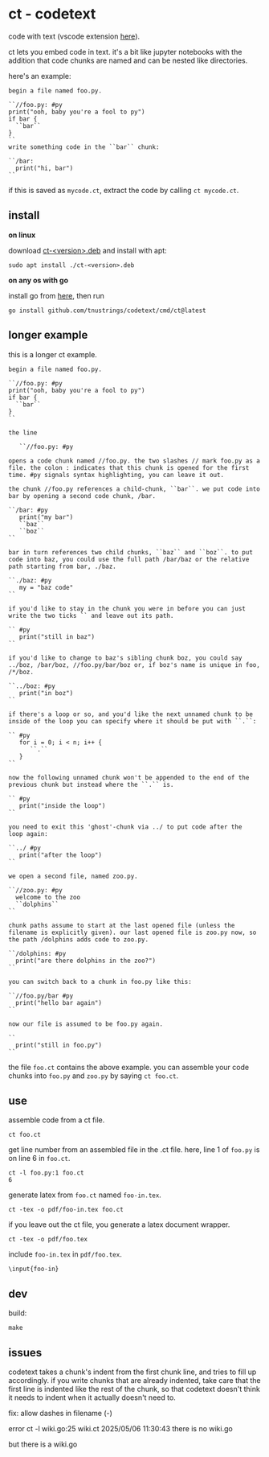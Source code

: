 # ct - codetext

code with text (vscode extension [here](https://marketplace.visualstudio.com/items?itemName=tnustrings.codetext)).

ct lets you embed code in text. it's a bit like jupyter notebooks with
the addition that code chunks are named and can be nested like
directories.

here's an example:

```
begin a file named foo.py.

``//foo.py: #py
print("ooh, baby you're a fool to py") 
if bar {
  ``bar``
}
``
write something code in the ``bar`` chunk:

``/bar:
  print("hi, bar")
``
```

if this is saved as `mycode.ct`, extract the code by calling `ct mycode.ct`.

## install

**on linux**

download [ct-\<version\>.deb](https://github.com/tnustrings/codetext/releases) and install with apt:

```
sudo apt install ./ct-<version>.deb
```

**on any os with go**

install go from [here](https://go.dev/doc/install), then run

```
go install github.com/tnustrings/codetext/cmd/ct@latest
```

## longer example

this is a longer ct example.

```
begin a file named foo.py.

``//foo.py: #py
print("ooh, baby you're a fool to py") 
if bar {
  ``bar``
}
``

the line

   ``//foo.py: #py

opens a code chunk named //foo.py. the two slashes // mark foo.py as a
file. the colon : indicates that this chunk is opened for the first
time. #py signals syntax highlighting, you can leave it out.

the chunk //foo.py references a child-chunk, ``bar``. we put code into
bar by opening a second code chunk, /bar.

``/bar: #py
   print("my bar")
   ``baz``
   ``boz``
``

bar in turn references two child chunks, ``baz`` and ``boz``. to put
code into baz, you could use the full path /bar/baz or the relative
path starting from bar, ./baz.

``./baz: #py
   my = "baz code"
``

if you'd like to stay in the chunk you were in before you can just
write the two ticks `` and leave out its path.

`` #py
   print("still in baz")
``

if you'd like to change to baz's sibling chunk boz, you could say
../boz, /bar/boz, //foo.py/bar/boz or, if boz's name is unique in foo,
/*/boz.

``../boz: #py
   print("in boz")
``

if there's a loop or so, and you'd like the next unnamed chunk to be
inside of the loop you can specify where it should be put with ``.``:

`` #py
   for i = 0; i < n; i++ {
      ``.``
   }
``

now the following unnamed chunk won't be appended to the end of the
previous chunk but instead where the ``.`` is.

`` #py
   print("inside the loop")
``

you need to exit this 'ghost'-chunk via ../ to put code after the
loop again:

``../ #py
   print("after the loop")
``

we open a second file, named zoo.py.

``//zoo.py: #py
  welcome to the zoo
  ``dolphins``
``

chunk paths assume to start at the last opened file (unless the
filename is explicitly given). our last opened file is zoo.py now, so
the path /dolphins adds code to zoo.py.

``/dolphins: #py
  print("are there dolphins in the zoo?")
``

you can switch back to a chunk in foo.py like this:

``//foo.py/bar #py
  print("hello bar again")
``

now our file is assumed to be foo.py again.

``
  print("still in foo.py")
``

```

the file `foo.ct` contains the above example. you can assemble your
code chunks into `foo.py` and `zoo.py` by saying `ct foo.ct`.

## use

assemble code from a ct file.

```
ct foo.ct
```

get line number from an assembled file in the .ct file. here, line 1
of `foo.py` is on line 6 in `foo.ct`.

```
ct -l foo.py:1 foo.ct
6
```

generate latex from `foo.ct` named `foo-in.tex`.

```
ct -tex -o pdf/foo-in.tex foo.ct
```

if you leave out the ct file, you generate a latex document wrapper.

```
ct -tex -o pdf/foo.tex
```

include `foo-in.tex` in `pdf/foo.tex`.

```
\input{foo-in}
```

## dev

build:

```
make
```

## issues

codetext takes a chunk's indent from the first chunk line, and tries
to fill up accordingly. if you write chunks that are already indented,
take care that the first line is indented like the rest of the chunk,
so that codetext doesn't think it needs to indent when it actually
doesn't need to.

fix: allow dashes in filename (-)

error ct -l wiki.go:25 wiki.ct
2025/05/06 11:30:43 there is no wiki.go

but there is a wiki.go